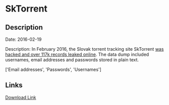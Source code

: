 # SkTorrent

## Description

Date: 2016-02-19

Description:
In February 2016, the Slovak torrent tracking site SkTorrent <a href="http://tech.sme.sk/c/20099331/hackeri-ukradli-na-slovensku-118-tisic-identit.html" target="_blank" rel="noopener">was hacked and over 117k records leaked online</a>. The data dump included usernames, email addresses and passwords stored in plain text.


['Email addresses', 'Passwords', 'Usernames']

## Links

[Download Link](https://link-to.net/1229997/222.88775787840808/dynamic/?r=aHR0cHM6Ly93d3cubWVkaWFmaXJlLmNvbS92aWV3L0pBejdpN3dNRFk5TWhUbC9za3RvcnJlbnQuZXUvZmlsZQ==)